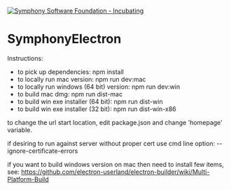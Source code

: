 [![Symphony Software Foundation - Incubating](https://cdn.rawgit.com/symphonyoss/contrib-toolbox/master/images/ssf-badge-incubating.svg)](https://symphonyoss.atlassian.net/wiki/display/FM/Incubating)

# SymphonyElectron

Instructions:
- to pick up dependencies: npm install
- to locally run mac version: npm run dev:mac
- to locally run windows (64 bit) version: npm run dev:win
- to build mac dmg: npm run dist-mac
- to build win exe installer (64 bit): npm run dist-win
- to build win exe installer (32 bit): npm run dist-win-x86

to change the url start location, edit package.json and change 'homepage' variable.

if desiring to run against server without proper cert use cmd line option: --ignore-certificate-errors

if you want to build windows version on mac then need to install few items, see: https://github.com/electron-userland/electron-builder/wiki/Multi-Platform-Build
